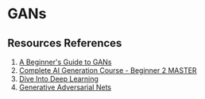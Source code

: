 # GANs

## Resources References

1. [A Beginner's Guide to GANs](https://wiki.pathmind.com/generative-adversarial-network-gan)
2. [Complete AI Generation Course - Beginner 2 MASTER](https://www.udemy.com/course/complete-ai-art-generation/)
3. [Dive Into Deep Learning](https://d2l.ai/chapter_generative-adversarial-networks/gan.html)
4. [Generative Adversarial Nets](https://arxiv.org/pdf/1406.2661.pdf)